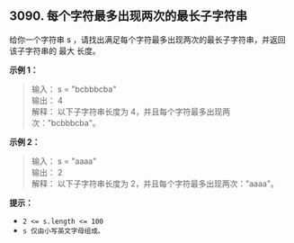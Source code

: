 ## 3090. 每个字符最多出现两次的最长子字符串

给你一个字符串 s ，请找出满足每个字符最多出现两次的最长子字符串，并返回该子字符串的 最大 长度。



**示例 1：**

>输入： s = "bcbbbcba" <br>
>输出： 4 <br>
>解释： 以下子字符串长度为 4，并且每个字符最多出现两次："bcbbbcba"。

**示例 2：**

>输入： s = "aaaa" <br>
>输出： 2 <br>
>解释： 以下子字符串长度为 2，并且每个字符最多出现两次："aaaa"。



**提示：**

* `2 <= s.length <= 100`
* `s 仅由小写英文字母组成。`